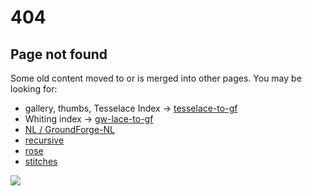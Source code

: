 404
===

Page not found
--------------

<p id="fallBack" style="display: none">
You seem have followed an old link to a pattern definition, you can try to recover the pattern:
download release 
<a href="https://github.com/d-bl/GroundForge/releases/download/2019-Q1/GroundForge-pages.zip"
>2019&ndash;Q1</a>, unzip, open the <code>index.html</code> file in your browser
and copy-paste the following text at the end of the address:
<br>
<input type="text" value="" id="toWayBack" style="width: 100%"/>
</p>
<script>
  var args = window.location.href.replace(/[^?]+/,"")
  document.getElementById("toWayBack").value = args
  if (args && args.trim() != "") {
    document.getElementById("fallBack").style = "display:block"
  }
</script>
Some old content moved to or is merged into other pages. You may be looking for:

* gallery, thumbs, Tesselace Index -> [tesselace-to-gf](/tesseLace-to-gf)
* Whiting index -> [gw-lace-to-gf](/gw-lace-to-gf)
* [NL / GroundForge-NL](/GroundForge/help/NL.pdf)
* [recursive](/GroundForge/tiles)
* [rose](/GroundForge/sheet.html?patch=5831%20-4-7;bricks&patch=-437%2034-7;bricks&patch=4830%20--77;bricks)
* [stitches](/GroundForge/help/Replace)

![](help/bloopers/tipped-over.png)